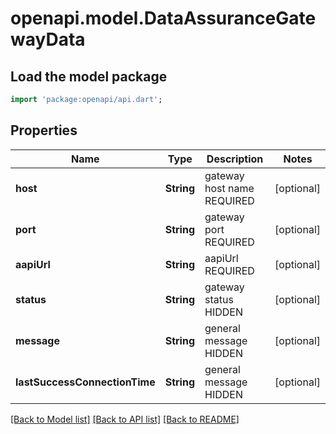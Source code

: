 # openapi.model.DataAssuranceGatewayData

## Load the model package
```dart
import 'package:openapi/api.dart';
```

## Properties
Name | Type | Description | Notes
------------ | ------------- | ------------- | -------------
**host** | **String** | gateway host name REQUIRED | [optional] 
**port** | **String** | gateway port REQUIRED | [optional] 
**aapiUrl** | **String** | aapiUrl REQUIRED | [optional] 
**status** | **String** | gateway status HIDDEN | [optional] 
**message** | **String** | general message HIDDEN | [optional] 
**lastSuccessConnectionTime** | **String** | general message HIDDEN | [optional] 

[[Back to Model list]](../README.md#documentation-for-models) [[Back to API list]](../README.md#documentation-for-api-endpoints) [[Back to README]](../README.md)


